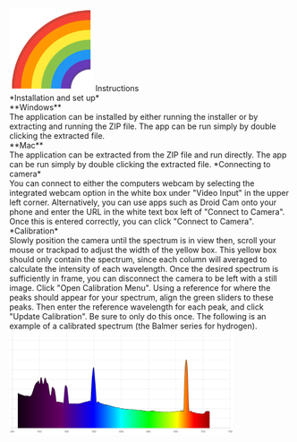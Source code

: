 <img src="assets/icon.png" width="150"/> 
Instructions <br />
*Installation and set up* <br />
**Windows** <br />
The application can be installed by either running the installer or by extracting and running the ZIP file.  The app can be run simply by double clicking the extracted file. <br />
**Mac** <br />
The application can be extracted from the ZIP file and run directly. The app can be run simply by double clicking the extracted file. 
*Connecting to camera* <br />
You can connect to either the computers webcam by selecting the integrated webcam option in the white box under "Video Input" in the upper left corner. Alternatively, you can use apps such as Droid Cam onto your phone and enter the URL in the white text box left of "Connect to Camera". Once this is entered correctly, you can click "Connect to Camera".  <br />
*Calibration* <br />
Slowly position the camera until the spectrum is in view then, scroll your mouse or trackpad to adjust the width of the yellow box. This yellow box should only contain the spectrum, since each column will averaged to calculate the intensity of each wavelength. Once the desired spectrum is sufficiently in frame, you can disconnect the camera to be left with a still image. Click "Open Calibration Menu". Using a reference for where the peaks should appear for your spectrum, align the green sliders to these peaks. Then enter the reference wavelength for each peak, and click "Update Calibration". Be sure to only do this once. The following is an example of a calibrated spectrum (the Balmer series for hydrogen). 
<img src="spectrum.png" width="400"/> 
